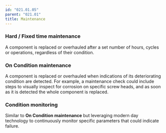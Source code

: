 ```yaml
---
id: "021.01.05"
parent: "021.01"
title: Maintenance
---
```


### Hard / Fixed time maintenance

A component is replaced or overhauled after a set number of hours, cycles or
operations, regardless of their condition.

### On Condition maintenance

A component is replaced or overhauled when indications of its deteriorating
condition are detected. For example, a maintenance check could include steps to
visually inspect for corrosion on specific screw heads, and as soon as it is
detected the whole component is replaced.

### Condition monitoring

Similar to **On Condition maintenance** but leveraging modern day technology to
continuously monitor specific parameters that could indicate failure.
